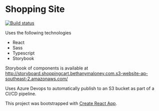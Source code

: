 # Shopping Site

[![Build status](https://dev.azure.com/bethmaloney/shopping-cart/_apis/build/status/Storyboard)](https://dev.azure.com/bethmaloney/shopping-cart/_build/latest?definitionId=1)

Uses the following technologies
* React
* Sass
* Typescript
* Storybook

Storybook of components is available at http://storyboard.shoppingcart.bethanymaloney.com.s3-website-ap-southeast-2.amazonaws.com/

Uses Azure Devops to automatically publish to an S3 bucket as part of a CI/CD pipeline.

This project was bootstrapped with [Create React App](https://github.com/facebook/create-react-app).
